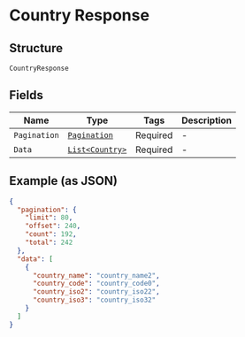 
# Country Response

## Structure

`CountryResponse`

## Fields

| Name | Type | Tags | Description |
|  --- | --- | --- | --- |
| `Pagination` | [`Pagination`](../../doc/models/pagination.md) | Required | - |
| `Data` | [`List<Country>`](../../doc/models/country.md) | Required | - |

## Example (as JSON)

```json
{
  "pagination": {
    "limit": 80,
    "offset": 240,
    "count": 192,
    "total": 242
  },
  "data": [
    {
      "country_name": "country_name2",
      "country_code": "country_code0",
      "country_iso2": "country_iso22",
      "country_iso3": "country_iso32"
    }
  ]
}
```


